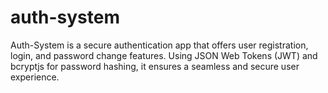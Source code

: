 # auth-system
Auth-System is a secure authentication app that offers user registration, login, and password change features. Using JSON Web Tokens (JWT) and bcryptjs for password hashing, it ensures a seamless and secure user experience.
